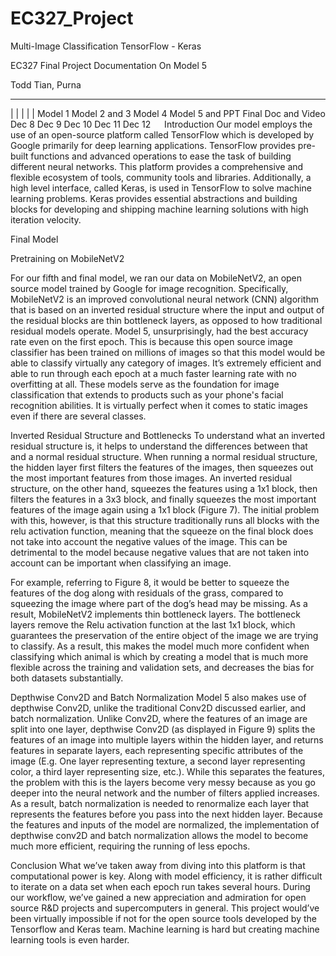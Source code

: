 ﻿# EC327_Project

Multi-Image Classification 
TensorFlow - Keras

EC327 Final Project Documentation On Model 5

 Todd Tian, Purna

________________________________________________________________________________
  |             |                |                |                 |
Model 1	    Model 2 and 3		  Model 4	     Model 5 and PPT	Final Doc and Video
 Dec 8		     Dec 9		       Dec 10	         Dec 11		          Dec 12
 
Introduction
Our model employs the use of an open-source platform called TensorFlow which is developed by Google primarily for deep learning applications. TensorFlow provides pre-built functions and advanced operations to ease the task of building different neural networks. This platform provides a comprehensive and flexible ecosystem of tools, community tools and libraries. Additionally, a high level interface, called Keras, is used in TensorFlow to solve machine learning problems. Keras provides essential abstractions and building blocks for developing and shipping machine learning solutions with high iteration velocity. 

Final Model

Pretraining on MobileNetV2

For our fifth and final model, we ran our data on MobileNetV2, an open source model trained by Google for image recognition. Specifically, MobileNetV2 is an improved convolutional neural network (CNN) algorithm that is based on an inverted residual structure where the input and output of the residual blocks are thin bottleneck layers, as opposed to how traditional residual models operate. Model 5, unsurprisingly, had the best accuracy rate even on the first epoch. This is because this open source image classifier has been trained on millions of images so that this model would be able to classify virtually any category of images. It’s extremely efficient and able to run through each epoch at a much faster learning rate with no overfitting at all. These models serve as the foundation for image classification that extends to products such as your phone's facial recognition abilities. It is virtually perfect when it comes to static images even if there are several classes.
  
Inverted Residual Structure and Bottlenecks
	To understand what an inverted residual structure is, it helps to understand the differences between that and a normal residual structure. When running a normal residual structure, the hidden layer first filters the features of the images, then squeezes out the most important features from those images. An inverted residual structure, on the other hand, squeezes the features using a 1x1 block, then filters the features in a 3x3 block, and finally squeezes the most important features of the image again using a 1x1 block (Figure 7). The initial problem with this, however, is that this structure traditionally runs all blocks with the relu activation function, meaning that the squeeze on the final block does not take into account the negative values of the image. This can be detrimental to the model because negative values that are not taken into account can be important when classifying an image. 
  
For example, referring to Figure 8, it would be better to squeeze the features of the dog along with residuals of the grass, compared to squeezing the image where part of the dog’s head may be missing. As a result, MobileNetV2 implements thin bottleneck layers. The bottleneck layers remove the Relu activation function at the last 1x1 block, which guarantees the preservation of the entire object of the image we are trying to classify. As a result, this makes the model much more confident when classifying which animal is which by creating a model that is much more flexible across the training and validation sets, and decreases the bias for both datasets substantially. 

Depthwise Conv2D and Batch Normalization
Model 5 also makes use of depthwise Conv2D, unlike the traditional Conv2D discussed earlier, and batch normalization. Unlike Conv2D, where the features of an image are split into one layer, depthwise Conv2D (as displayed in Figure 9) splits the features of an image into multiple layers within the hidden layer, and returns features in separate layers, each representing specific attributes of the image (E.g. One layer representing texture, a second layer representing color, a third layer representing size, etc.). While this separates the features, the problem with this is the layers become very messy because as you go deeper into the neural network and the number of filters applied increases. As a result, batch normalization is needed to renormalize each layer that represents the features before you pass into the next hidden layer. Because the features and inputs of the model are normalized, the implementation of depthwise conv2D and batch normalization allows the model to become much more efficient, requiring the running of less epochs.
  
Conclusion
What we’ve taken away from diving into this platform is that computational power is key. Along with model efficiency, it is rather difficult to iterate on a data set when each epoch run takes several hours. During our workflow, we’ve gained a new appreciation and admiration for open source R&D projects and supercomputers in general. This project would’ve been virtually impossible if not for the open source tools developed by the Tensorflow and Keras team. Machine learning is hard but creating machine learning tools is even harder.
